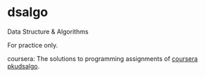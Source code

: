 dsalgo
======

Data Structure &amp; Algorithms

For practice only.

coursera: The solutions to programming assignments of <a href="https://class.coursera.org/dsalgo-001/class/index" target="_blank">coursera pkudsalgo</a>.

